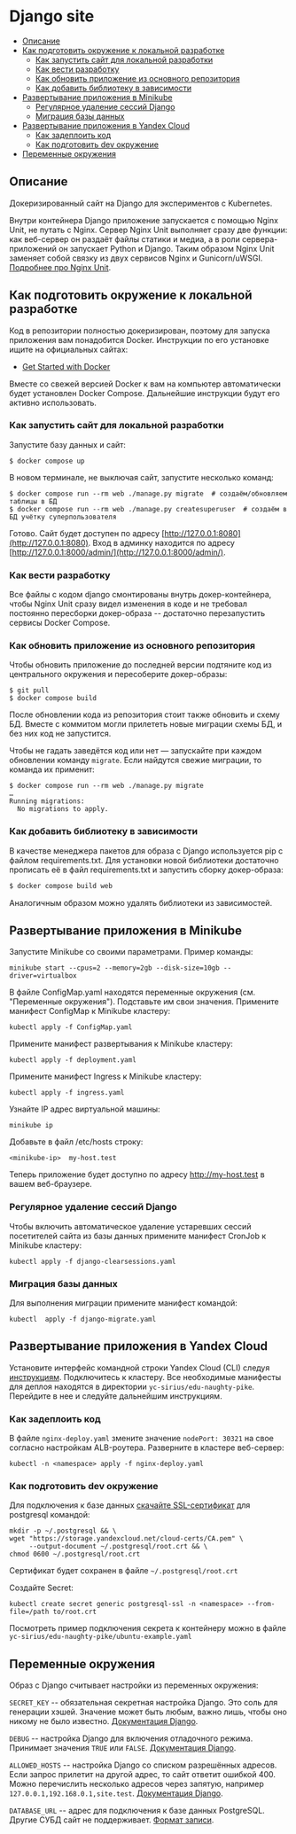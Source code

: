 # Django site

- [Описание](#description)
- [Как подготовить окружение к локальной разработке](#prepare)
  - [Как запустить сайт для локальной разработки](#start-local)
  - [Как вести разработку](#howtodev)
  - [Как обновить приложение из основного репозитория](#update)
  - [Как добавить библиотеку в зависимости](#addlib)
- [Развертывание приложения в Minikube](#dep-minicube)
  - [Регулярное удаление сессий Django](#clearsessions)
  - [Миграция базы данных](#migrate)
- [Развертывание приложения в Yandex Cloud](#yc)
  - [Как задеплоить код](#yc-deploy)
  - [Как подготовить dev окружение](#prepare-dev)
- [Переменные окружения](#environs)

## Описание <a name="description"></a>

Докеризированный сайт на Django для экспериментов с Kubernetes.

Внутри контейнера Django приложение запускается с помощью Nginx Unit, не путать с Nginx. Сервер Nginx Unit выполняет сразу две функции: как веб-сервер он раздаёт файлы статики и медиа, а в роли сервера-приложений он запускает Python и Django. Таким образом Nginx Unit заменяет собой связку из двух сервисов Nginx и Gunicorn/uWSGI. [Подробнее про Nginx Unit](https://unit.nginx.org/).

## Как подготовить окружение к локальной разработке <a name="prepare"></a>

Код в репозитории полностью докеризирован, поэтому для запуска приложения вам понадобится Docker. Инструкции по его установке ищите на официальных сайтах:

- [Get Started with Docker](https://www.docker.com/get-started/)

Вместе со свежей версией Docker к вам на компьютер автоматически будет установлен Docker Compose. Дальнейшие инструкции будут его активно использовать.

### Как запустить сайт для локальной разработки <a name="start-local"></a>

Запустите базу данных и сайт:

```shell
$ docker compose up
```

В новом терминале, не выключая сайт, запустите несколько команд:

```shell
$ docker compose run --rm web ./manage.py migrate  # создаём/обновляем таблицы в БД
$ docker compose run --rm web ./manage.py createsuperuser  # создаём в БД учётку суперпользователя
```

Готово. Сайт будет доступен по адресу [http://127.0.0.1:8080](http://127.0.0.1:8080). Вход в админку находится по адресу [http://127.0.0.1:8000/admin/](http://127.0.0.1:8000/admin/).

### Как вести разработку <a name="howtodev"></a>

Все файлы с кодом django смонтированы внутрь докер-контейнера, чтобы Nginx Unit сразу видел изменения в коде и не требовал постоянно пересборки докер-образа -- достаточно перезапустить сервисы Docker Compose.

### Как обновить приложение из основного репозитория <a name="update"></a>

Чтобы обновить приложение до последней версии подтяните код из центрального окружения и пересоберите докер-образы:

``` shell
$ git pull
$ docker compose build
```

После обновлении кода из репозитория стоит также обновить и схему БД. Вместе с коммитом могли прилететь новые миграции схемы БД, и без них код не запустится.

Чтобы не гадать заведётся код или нет — запускайте при каждом обновлении команду `migrate`. Если найдутся свежие миграции, то команда их применит:

```shell
$ docker compose run --rm web ./manage.py migrate
…
Running migrations:
  No migrations to apply.
```

### Как добавить библиотеку в зависимости <a name="addlib"></a>

В качестве менеджера пакетов для образа с Django используется pip с файлом requirements.txt. Для установки новой библиотеки достаточно прописать её в файл requirements.txt и запустить сборку докер-образа:

```sh
$ docker compose build web
```

Аналогичным образом можно удалять библиотеки из зависимостей.

## Развертывание приложения в Minikube <a name="dep-minicube"></a>

Запустите Minikube со своими параметрами. Пример команды:

```
minikube start --cpus=2 --memory=2gb --disk-size=10gb --driver=virtualbox
```

В файле ConfigMap.yaml находятся переменные окружения (см. "Переменные окружения").
Подставьте им свои значения.
Примените манифест ConfigMap к Minikube кластеру:

```
kubectl apply -f ConfigMap.yaml
```

Примените манифест развертывания к Minikube кластеру:

```
kubectl apply -f deployment.yaml
```

Примените манифест Ingress к Minikube кластеру:

```
kubectl apply -f ingress.yaml
```

Узнайте IP адрес виртуальной машины:

```
minikube ip
```

Добавьте в файл /etc/hosts строку:

```
<minikube-ip>  my-host.test
```

Теперь приложение будет доступно по адресу http://my-host.test в вашем веб-браузере.

### Регулярное удаление сессий Django <a name="clearsessions"></a>

Чтобы включить автоматическое удаление устаревших сессий посетителей сайта из базы данных
примените манифест CronJob к Minikube кластеру:

```
kubectl apply -f django-clearsessions.yaml
```

### Миграция базы данных <a name="migrate"></a>

Для выполнения миграции примените манифест командой:

```
kubectl  apply -f django-migrate.yaml
```

## Развертывание приложения в Yandex Cloud <a name="yc"></a>

Установите интерфейс командной строки Yandex Cloud (CLI)
следуя [инструкциям](https://cloud.yandex.com/en/docs/cli/quickstart).
Подключитесь к кластеру. Все необходимые манифесты для деплоя находятся
в директории `yc-sirius/edu-naughty-pike`. Перейдите в нее и следуйте дальнейшим инструкциям.

### Как задеплоить код <a name="yc-deploy"></a>

В файле `nginx-deploy.yaml` змените значение `nodePort: 30321` на свое
согласно настройкам ALB-роутера. Разверните в кластере веб-сервер:

```
kubectl -n <namespace> apply -f nginx-deploy.yaml
```

### Как подготовить dev окружение <a name="prepare-dev"></a>

Для подключения к базе данных [скачайте SSL-сертификат](https://cloud.yandex.ru/ru/docs/managed-postgresql/operations/connect#get-ssl-cert)
для postgresql командой:

```
mkdir -p ~/.postgresql && \
wget "https://storage.yandexcloud.net/cloud-certs/CA.pem" \
     --output-document ~/.postgresql/root.crt && \
chmod 0600 ~/.postgresql/root.crt
```

Сертификат будет сохранен в файле `~/.postgresql/root.crt`

Создайте Secret:

```
kubectl create secret generic postgresql-ssl -n <namespace> --from-file=/path to/root.crt
```

Посмотреть пример подключения секрета к контейнеру можно в файле
`yc-sirius/edu-naughty-pike/ubuntu-example.yaml`

## Переменные окружения <a name="environs"></a>

Образ с Django считывает настройки из переменных окружения:

`SECRET_KEY` -- обязательная секретная настройка Django. Это соль для генерации хэшей. Значение может быть любым, важно лишь, чтобы оно никому не было известно. [Документация Django](https://docs.djangoproject.com/en/3.2/ref/settings/#secret-key).

`DEBUG` -- настройка Django для включения отладочного режима. Принимает значения `TRUE` или `FALSE`. [Документация Django](https://docs.djangoproject.com/en/3.2/ref/settings/#std:setting-DEBUG).

`ALLOWED_HOSTS` -- настройка Django со списком разрешённых адресов. Если запрос прилетит на другой адрес, то сайт ответит ошибкой 400. Можно перечислить несколько адресов через запятую, например `127.0.0.1,192.168.0.1,site.test`. [Документация Django](https://docs.djangoproject.com/en/3.2/ref/settings/#allowed-hosts).

`DATABASE_URL` -- адрес для подключения к базе данных PostgreSQL. Другие СУБД сайт не поддерживает. [Формат записи](https://github.com/jacobian/dj-database-url#url-schema).
